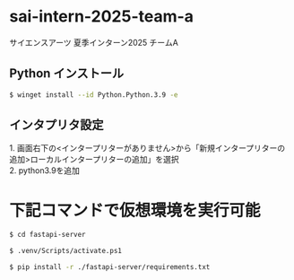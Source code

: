 # sai-intern-2025-team-a
サイエンスアーツ 夏季インターン2025 チームA

## Python インストール
```bash
$ winget install --id Python.Python.3.9 -e
```

## インタプリタ設定
1\. 画面右下の<インタープリターがありません>から「新規インタープリターの追加>ローカルインタープリターの追加」を選択<br> 
2\. python3.9を追加

# 下記コマンドで仮想環境を実行可能
```bash
$ cd fastapi-server
```

```bash
$ .venv/Scripts/activate.ps1
```

```bash
$ pip install -r ./fastapi-server/requirements.txt
```
